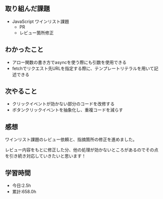## 取り組んだ課題
- JavaScript ワインリスト課題
  - PR
  - レビュー箇所修正

## わかったこと
- アロー関数の書き方でasyncを使う際にも引数を使用できる
- fetchでリクエスト先URLを指定する際に、テンプレートリテラルを用いて記述できる

## 次やること
- クリックイベントが効かない部分のコードを改修する
- ボタンクリックイベントを抽象化し、重複コードを減らす

## 感想
ワインリスト課題のレビュー依頼と、指摘箇所の修正を進めました。

レビュー内容をもとに修正した分、他の処理が効かないところがあるのでその点を引き続き対応していきたいと思います！

## 学習時間
- 今日:2.5h
- 累計:658.0h
